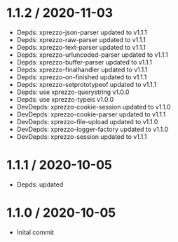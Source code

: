 1.1.2 / 2020-11-03
==================

 * Depds: xprezzo-json-parser updated to v1.1.1
 * Depds: xprezzo-raw-parser updated to v1.1.1
 * Depds: xprezzo-text-parser updated to v1.1.1
 * Depds: xprezzo-urluncoded-parser updated to v1.1.1
 * Depds: xprezzo-buffer-parser updated to v1.1.1
 * Depds: xprezzo-finalhandler updated to v1.1.1
 * Depds: xprezzo-on-finished updated to v1.1.1
 * Depds: xprezzo-setprototypeof updated to v1.1.1
 * Depds: use xprezzo-querystring v1.0.0
 * Depds: use xprezzo-typeis v1.0.0
 * DevDepds: xprezzo-cookie-session updated to v1.1.0
 * DevDepds: xprezzo-cookie-parser updated to v1.1.1
 * DevDepds: xprezzo-file-upload updated to v1.1.0
 * DevDepds: xprezzo-logger-factory updated to v1.1.0
 * DevDepds: xprezzo-session updated to v1.1.1

1.1.1 / 2020-10-05
==================

 * Depds: updated


1.1.0 / 2020-10-05
==================

 * Inital commit
